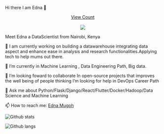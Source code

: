 
Hi there I am Edna :wave:

<a target="blank" href="https://profile-counter.glitch.me/EdnahM/count.svg"><p align="center">View Count<br><br> <img src="https://profile-counter.glitch.me/EdnahM/count.svg" /></a>


Meet Edna a DataScientist from Nairobi, Kenya

:telescope: I am currently working on building a datawarehouse integrating data aspect and enhance ease in analysis and research functionalities.Applying tech to help mums out there.

:seedling: I’m currently  in Machine Learning , Data Engineering Path, Big data.

:dancers: I’m looking foward to collaborate In open-source projects that improves the well being of people
thinking I’m looking for help in DevOps Career Path

:speech_balloon: Ask me about Python/Flask/Django/React/Flutter/Docker/Hadoop/Data Science and Machine Learning

:mailbox: How to reach me: [Edna Mugoh](https://www.linkedin.com/in/edna-mugoh-2021a0161/)


![Github stats](https://github-readme-stats.vercel.app/api?username=EdnahM&hide=prs&text_color=586069&layout=compact&hide_border=true&show_icons=true&theme=tokyonight)


![Github langs](https://github-readme-stats.vercel.app/api/top-langs/?username=EdnahM&text_color=586069&layout=compact&hide_border=true&title_color=0366d6&count_private=true&include_all_commits=true&theme=tokyonight&show_icons=true)
